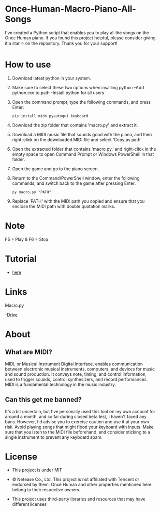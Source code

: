 # Once-Human-Macro-Piano-All-Songs

I've created a Python script that enables you to play all the songs on the Once Human piano. If you found this project helpful, please consider giving it a star ⭐ on the repository. Thank you for your support!
# How to use

1. Download latest python in your system.
2. Make sure to select these two options when insalling python -Add python.exe to path  -Install python for all users
3. Open the command prompt, type the following commands, and press Enter:
   
     ```
   pip install mido pyautogui keyboard
    ```
     
5. Download the zip folder that contains 'macro.py' and extract it.
6. Download a MIDI music file that sounds good with the piano, and then right-click on the downloaded MIDI file and select 'Copy as path'.
7. Open the extracted folder that contains 'macro.py,' and right-click in the empty space to open Command Prompt or Windows PowerShell in that folder.
8. Open the game and go to the piano screen.
9. Return to the Command/PowerShell window, enter the following commands, and switch back to the game after pressing Enter:
    ```
   py macro.py "PATH" 
     ```
10. Replace 'PATH' with the MIDI path you copied and ensure that you enclose the MIDI path with double quotation marks.

# Note

  F5 = Play & F6 = Stop

# Tutorial
 - [here](https://youtu.be/TJzKLVNi1IM)

# Links
 
  Macro.py
     
 -[Drive](https://drive.google.com/file/d/1kmQaSt1cyYy0Mx4r0_dhsSSDZJwVIreX/view?usp=drive_link)

# About

  ## What are MIDI?
   
   MIDI, or Musical Instrument Digital Interface, enables communication between electronic musical instruments, computers, and devices for music and sound production. It conveys note, timing, and control information, used to trigger sounds, control 
 synthesizers, and record performances. MIDI is a fundamental technology in the music industry.

  ## Can this get me banned?

   It's a bit uncertain, but I've personally used this tool on my own account for around a month, and so far during closed beta test, I haven't faced any bans. However, I'd advise you to exercise caution and use it at your own risk. Avoid playing songs that might flood your keyboard with 
 inputs. Make sure that you isten to the MIDI file beforehand, and consider sticking to a single instrument to prevent any keyboard spam.


# License

 - This project is under [MIT](https://github.com/Myinx/Once-Human-Macro-Piano-All-Songs/blob/main/LICENSE)
    
  - © Netease Co., Ltd. This project is not affiliated with Tencent or endorsed by them. Once Human and other properties mentioned here belong to their respective owners.
    
  - This project uses third-party libraries and resources that may have different licenses

